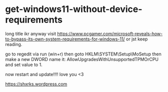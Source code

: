 # get-windows11-without-device-requirements

long title ikr
anyway visit https://www.pcgamer.com/microsoft-reveals-how-to-bypass-its-own-system-requirements-for-windows-11/
or jst keep reading.

go to regedit via run (win+r) then goto
HKLM\SYSTEM\Setup\MoSetup then
make a new DWORD
name it: AllowUpgradesWithUnsupportedTPMOrCPU
and set value to 1. 

now restart and update!!!!
love you <3

https://shxrks.wordpress.com
